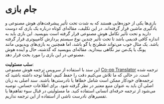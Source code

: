 <!--
CO_OP_TRANSLATOR_METADATA:
{
  "original_hash": "702dc1df5d0285dbe4d04bee982d183e",
  "translation_date": "2025-08-24T10:24:42+00:00",
  "source_file": "lessons/1-Intro/assignment.md",
  "language_code": "fa"
}
-->
# جام بازی

بازی‌ها یکی از حوزه‌هایی هستند که به شدت تحت تأثیر پیشرفت‌های هوش مصنوعی و یادگیری ماشین قرار گرفته‌اند. در این تکلیف، مقاله‌ای کوتاه درباره یک بازی که دوست دارید و تحت تأثیر تکامل هوش مصنوعی قرار گرفته است بنویسید. این بازی باید به اندازه کافی قدیمی باشد تا تحت تأثیر چندین نوع سیستم پردازش کامپیوتری قرار گرفته باشد. یک مثال خوب می‌تواند شطرنج یا گو باشد، اما همچنین به بازی‌های ویدیویی مانند پونگ یا پک‌من نیز نگاهی بیندازید. مقاله‌ای بنویسید که گذشته، حال و آینده هوش مصنوعی در این بازی را مورد بحث قرار دهد.

**سلب مسئولیت**:  
این سند با استفاده از سرویس ترجمه هوش مصنوعی [Co-op Translator](https://github.com/Azure/co-op-translator) ترجمه شده است. در حالی که ما تلاش می‌کنیم دقت را حفظ کنیم، لطفاً توجه داشته باشید که ترجمه‌های خودکار ممکن است شامل خطاها یا نادرستی‌ها باشند. سند اصلی به زبان اصلی آن باید به عنوان منبع معتبر در نظر گرفته شود. برای اطلاعات حساس، توصیه می‌شود از ترجمه حرفه‌ای انسانی استفاده کنید. ما مسئولیتی در قبال سوء تفاهم‌ها یا تفسیرهای نادرست ناشی از استفاده از این ترجمه نداریم.